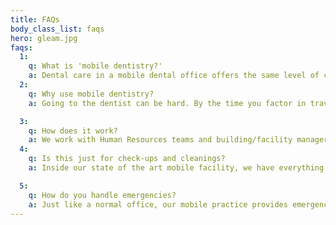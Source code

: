 ```yaml
---
title: FAQs
body_class_list: faqs
hero: gleam.jpg
faqs:
  1:
    q: What is 'mobile dentistry?'
    a: Dental care in a mobile dental office offers the same level of care you can receive in a traditional office, but fits better with your or your employees’ schedule. Mobile dentistry has been around for decades, and has been used to treat employees at their work since the late 1990's. The concept is simple: instead of making the patient come to us, we come to you.
  2:
    q: Why use mobile dentistry?
    a: Going to the dentist can be hard. By the time you factor in travel and the waiting room, the average appointment time in a major city is 3-4 hours, causing many people to have to take a half day from work just to get a check-up. We’re making dental visits easier by bringing the dentist to employees at their workplace. This saves employees time, and increases workplace productivity. It's a zero cost additional employee benefit that can save the employee and employer time and money.

  3:
    q: How does it work?
    a: We work with Human Resources teams and building/facility managers to schedule times to be on-site and available for appointments. Patients choose the times that work best for them, get reminders leading up to their appointment and notifications when we’re ready to see them. We provide top quality care with none of the time, travel or hassle of going to see a traditional dentist.
  4:
    q: Is this just for check-ups and cleanings?
    a: Inside our state of the art mobile facility, we have everything necessary to provide the same level of dental care you would find at a traditional office. Using the latest technology, we provide a full range of dental treatment including: preventive care, cleanings, digital X-rays, whitening, cosmetic procedures, Invisalign, and surgical treatment.

  5:
    q: How do you handle emergencies?
    a: Just like a normal office, our mobile practice provides emergency care during normal business hours. If we are not on-site at your facility or nearby in the event of a dental emergency, we have arrangements with local dentists to provide follow-up care.
---
```

